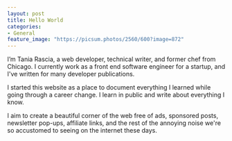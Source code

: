 ```yaml
---
layout: post
title: Hello World
categories:
- General
feature_image: "https://picsum.photos/2560/600?image=872"
---
```


I’m Tania Rascia, a web developer, technical writer, and former chef from Chicago. I currently work as a front end software engineer for a startup, and I've written for many developer publications.

I started this website as a place to document everything I learned while going through a career change. I learn in public and write about everything I know.

I aim to create a beautiful corner of the web free of ads, sponsored posts, newsletter pop-ups, affiliate links, and the rest of the annoying noise we're so accustomed to seeing on the internet these days.
